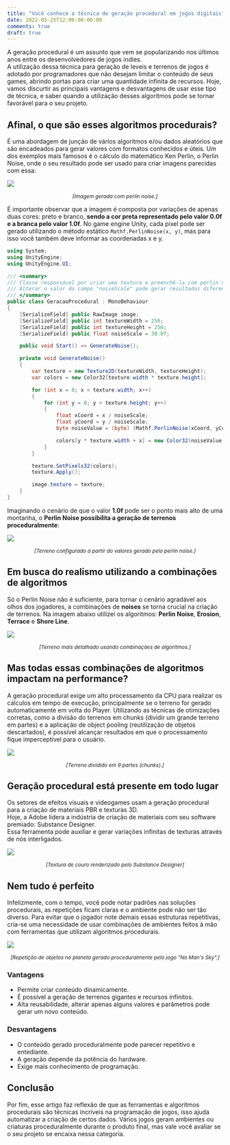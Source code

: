 ```yaml
---
title: "Você conhece a técnica de geração procedural em jogos digitais?"
date: 2022-05-25T12:00:00-00:00
comments: true
draft: true
---
```


A geração procedural é um assunto que vem se popularizando nos últimos anos entre os desenvolvedores de jogos indies. <br>
A utilização dessa técnica para geração de leveis e terrenos de jogos é adotado por programadores que não desejam limitar o conteúdo de seus games, abrindo portas para criar uma quantidade infinita de recursos. Hoje, vamos discurtir as principais vantagens e desvantagens de usar esse tipo de técnica, e saber quando a utilização desses algorítmos pode se tornar favorável para o seu projeto.

## Afinal, o que são esses algoritmos procedurais?
É uma abordagem de junção de vários algoritmos e/ou dados aleatórios que são encadeados para gerar valores com formatos conhecidos e úteis. Um dos exemplos mais famosos é o cálculo do matemático Ken Perlin, o Perlin Noise, onde o seu resultado pode ser usado para criar imagens parecidas com essa:

![](2022-05-27-12-14-17.png)
<center><i style="font-size: 12px;">[Imagem gerada com perlin noise.]</i></center>

É importante observar que a imagem é composta por variações de apenas duas cores: preto e branco, **sendo a cor preta representado pelo valor 0.0f e a branca pelo valor 1.0f**. No game engine Unity, cada pixel pode ser gerado utilizando o método estático `Mathf.PerlinNoise(x, y)`, mas para isso você também deve informar as coordenadas x e y.

```csharp
using System;
using UnityEngine;
using UnityEngine.UI;

/// <summary>
/// Classe responsável por criar uma textura e preenchê-la com perlin noise.
/// Alterar o valor do campo "noiseScale" pode gerar resultados diferentes.
/// </summary>
public class GeracaoProcedural : MonoBehaviour
{
    [SerializeField] public RawImage image;
    [SerializeField] public int textureWidth = 256;
    [SerializeField] public int textureHeight = 256;
    [SerializeField] public float noiseScale = 30.0f;

    public void Start() => GenerateNoise();

    private void GenerateNoise()
    {
        var texture = new Texture2D(textureWidth, textureHeight);
        var colors = new Color32[texture.width * texture.height];

        for (int x = 0; x < texture.width; x++)
        {
            for (int y = 0; y < texture.height; y++)
            {
                float xCoord = x / noiseScale;
                float yCoord = y / noiseScale;
                byte noiseValue = (byte) (Mathf.PerlinNoise(xCoord, yCoord) * 255);

                colors[y * texture.width + x] = new Color32(noiseValue, noiseValue, noiseValue, 255);
            }
        }

        texture.SetPixels32(colors);
        texture.Apply();

        image.texture = texture;
    }
}
```

Imaginando o cenário de que o valor **1.0f** pode ser o ponto mais alto de uma montanha, o **Perlin Noise possibilita a geração de terrenos proceduralmente**:

![](2022-05-25-16-11-38.png)
<center><i style="font-size: 12px;">[Terreno configurado a partir do valores gerado pelo perlin noise.]</i></center>

## Em busca do realismo utilizando a combinações de algoritmos
Só o Perlin Noise não é suficiente, para tornar o cenário agradável aos olhos dos jogadores, a combinações de **noises** se torna crucial na criação de terrenos. Na imagem abaixo utilizei os algoritmos: **Perlin Noise**, **Erosion**, **Terrace** e **Shore Line**.

![](2022-05-25-16-22-14.png)
<center><i style="font-size: 12px;">[Terreno mais detalhado usando combinações de algoritmos.]</i></center>

## Mas todas essas combinações de algoritmos impactam na performance?
A geração procedural exige um alto processamento da CPU para realizar os cálculos em tempo de execução, principalmente se o terreno for gerado automaticamente em volta do Player. Utilizando as técnicas de otimizações corretas, como a divisão do terrenos em chunks (dividir um grande terreno em partes) e a aplicação de object pooling (reutilização de objetos descartados), é possível alcançar resultados em que o processamento fique imperceptível para o usuário. <br>

![](2022-05-26-10-50-26.png)
<center><i style="font-size: 12px;">[Terreno dividido em 9 partes (chunks).]</i></center>

## Geração procedural está presente em todo lugar
Os setores de efeitos visuais e videogames usam a geração procedural para a criação de materiais PBR e texturas 3D. <br>
Hoje, a Adobe lidera a indústria de criação de materiais com seu software premiado: Substance Designer. <br>
Essa ferramenta pode auxiliar e gerar variações infinitas de texturas através de nós interligados.

![](2022-05-26-11-23-12.png)
<center><i style="font-size: 12px;">[Textura de couro renderizado pelo Substance Designer]</i></center>

## Nem tudo é perfeito
Infelizmente, com o tempo, você pode notar padrões nas soluções procedurais, as repetições ficam claras e o ambiente pode não ser tão diverso. Para evitar que o jogador note demais essas estruturas repetitivas, cria-se uma necessidade de usar combinações de ambientes feitos à mão com ferramentas que utilizam algoritmos procedurais.

![](2022-05-26-14-31-02.png)
<center><i style="font-size: 12px;">[Repetição de objetos no planeta gerado proceduralmente pelo jogo "No Man's Sky".]</i></center>

### Vantagens
* Permite criar conteúdo dinamicamente.
* É possível a geração de terrenos gigantes e recursos infinitos.
* Alta reusabilidade, alterar apenas alguns valores e parâmetros pode gerar um novo conteúdo.

### Desvantagens
* O conteúdo gerado proceduralmente pode parecer repetitivo e entediante.
* A geração depende da potência do hardware.
* Exige mais conhecimento de programação.

## Conclusão
Por fim, esse artigo faz reflexão de que as ferramentas e algoritmos procedurais são técnicas incríveis na programação de jogos, isso ajuda automatizar a criação de certos dados. Vários jogos geram ambientes ou criaturas proceduralmente durante o produto final, mas vale você avaliar se o seu projeto se encaixa nessa categoria.
